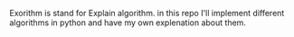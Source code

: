 Exorithm is stand for Explain algorithm.
in this repo I'll implement different algorithms in python and have my own explenation about them.